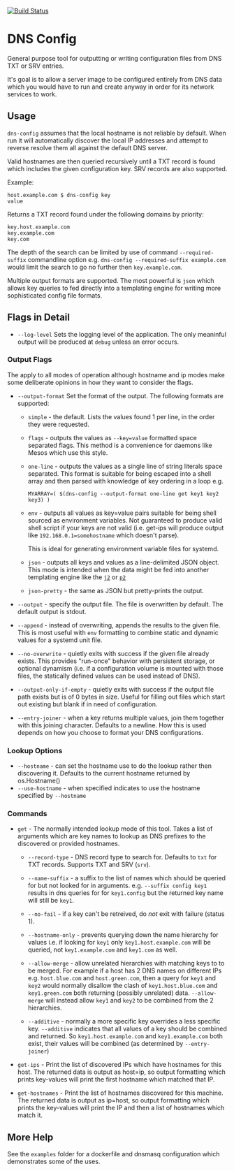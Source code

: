[![Build Status](https://travis-ci.org/wrouesnel/dns-config.svg?branch=master)](https://travis-ci.org/wrouesnel/dns-config)

# DNS Config

General purpose tool for outputting or writing configuration files from DNS
TXT or SRV entries. 

It's goal is to allow a server image to be configured
entirely from DNS data which you would have to run and create anyway in 
order for its network services to work.

## Usage
`dns-config` assumes that the local hostname is not reliable by default. When
run it will automatically discover the local IP addresses and attempt to
reverse resolve them all against the default DNS server.

Valid hostnames are then queried recursively until a TXT record is found which
includes the given configuration key. SRV records are also supported.

Example:
```
host.example.com $ dns-config key
value
```
Returns a TXT record found under the following domains by priority:
```
key.host.example.com
key.example.com
key.com
```

The depth of the search can be limited by use of command `--required-suffix` 
commandline option e.g. `dns-config --required-suffix example.com` would 
limit the search to go no further then `key.example.com`.

Multiple output formats are supported. The most powerful is `json` which 
allows key queries to fed directly into a templating engine for writing 
more sophisticated config file formats.

## Flags in Detail
* `--log-level`
  Sets the logging level of the application. The only meaninful output
  will be produced at `debug` unless an error occurs.

### Output Flags
The apply to all modes of operation although hostname and ip modes make
some deliberate opinions in how they want to consider the flags.

* `--output-format`
  Set the format of the output. The following formats are supported:
  * `simple` - the default. Lists the values found 1 per line, in the
    order they were requested. 
  
  * `flags` - outputs the values as `--key=value` formatted space
    separated flags. This method is a convenience for daemons like Mesos
    which use this style.
  
  * `one-line` - outputs the values as a single line of string literals
    space separated. This format is suitable for being escaped into a
    shell array and then parsed with knowledge of key ordering in a loop
    e.g. 
    ```
    MYARRAY=( $(dns-config --output-format one-line get key1 key2 key3) )
    ```
  * `env` - outputs all values as key=value pairs suitable for being
    shell sourced as environment variables. Not guaranteed to produce
    valid shell script if your keys are not valid (i.e. get-ips will
    produce output like `192.168.0.1=somehostname` which doesn't parse).
    
    This is ideal for generating environment variable files for systemd.
    
  * `json` - outputs all keys and values as a line-delimited JSON object.
    This mode is intended when the data might be fed into another
    templating engine like the [`j2`](https://pypi.python.org/pypi/j2/1.2.1) 
    or [`p2`](https://github.com/wrouesnel/p2cli)
    
  * `json-pretty` - the same as JSON but pretty-prints the output.
  
* `--output` - specify the output file. The file is overwritten by
  default. The default output is stdout.
  
* `--append` - instead of overwriting, appends the results to the given
  file. This is most useful with `env` formatting to combine static and
  dynamic values for a systemd unit file.
  
* `--no-overwrite` - quietly exits with success if the given file already 
  exists. This provides "run-once" behavior with persistent storage, or 
  optional dynamism (i.e. if a configuration volume is mounted with 
  those files, the statically defined values can be used instead of DNS).
  
* `--output-only-if-empty` - quietly exits with success if the output
  file path exists but is of 0 bytes in size. Useful for filling out
  files which start out existing but blank if in need of configuration.
  
* `--entry-joiner` - when a key returns multiple values, join them
  together with this joining character. Defaults to a newline. How this
  is used depends on how you choose to format your DNS configurations.
  
### Lookup Options
* `--hostname` - can set the hostname use to do the lookup rather then
  discovering it. Defaults to the current hostname returned by
  os.Hostname()
* `--use-hostname` - when specified indicates to use the hostname
  specified by `--hostname`
  
### Commands
* `get` - The normally intended lookup mode of this tool. Takes a list
  of arguments which are key names to lookup as DNS prefixes to the
  discovered or provided hostnames. 
  * `--record-type` - DNS record type to search for. Defaults to `txt`
    for TXT records. Supports TXT and SRV (`srv`).
  
  * `--name-suffix` - a suffix to the list of names which should be
    queried for but not looked for in arguments. 
    e.g. `--suffix config key1` results in dns queries for for 
    `key1.config` but the returned key name will still be `key1`.
  
  * `--no-fail` - if a key can't be retreived, do _not_ exit with 
    failure (status 1).
  
  * `--hostname-only` - prevents querying down the name hierarchy for
    values i.e. if looking for `key1` only `key1.host.example.com` will
    be queried, not `key1.example.com` and `key1.com` as well.
  
  * `--allow-merge` - allow unrelated hierarchies with matching keys to
    to be merged. For example if a host has 2 DNS names on different IPs
    e.g. `host.blue.com` and `host.green.com`, then a query for `key1`
    and `key2` would normally disallow the clash of `key1.host.blue.com` 
    and `key1.green.com` both returning (possibly unrelated) data.
    `--allow-merge` will instead allow `key1` and `key2` to be combined
    from the 2 hierarchies.
    
  * `--additive` - normally a more specific key overrides a less specific
  key. `--additive` indicates that all values of a key should be combined
  and returned. So `key1.host.example.com` and `key1.example.com` both
  exist, their values will be combined (as determined by `--entry-joiner`)

* `get-ips` - Print the list of discovered IPs which have hostnames for
  this host. The returned data is output as host=ip, so output 
  formatting which prints key-values will print the first hostname 
  which matched that IP.

* `get-hostnames` - Print the list of hostnames discovered for this
  machine. The returned data is output as ip=host, so output formatting
  which prints the key-values will print the IP and then a list of
  hostnames which match it.

## More Help

See the `examples` folder for a dockerfile and dnsmasq configuration which
demonstrates some of the uses.
